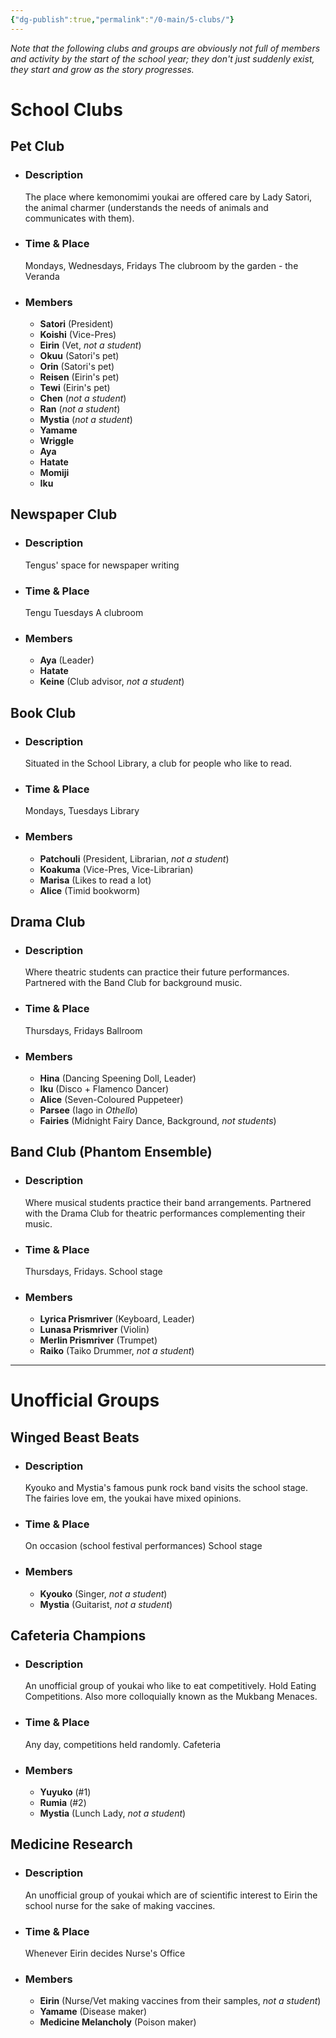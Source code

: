 ```yaml
---
{"dg-publish":true,"permalink":"/0-main/5-clubs/"}
---
```


*Note that the following clubs and groups are obviously not full of members and activity by the start of the school year; they don't just suddenly exist, they start and grow as the story progresses.*
# School Clubs

## Pet Club
- ### Description
	The place where kemonomimi youkai are offered care by Lady Satori, the animal charmer (understands the needs of animals and communicates with them).
- ### Time & Place
	Mondays, Wednesdays, Fridays
	The clubroom by the garden - the Veranda
- ### Members
	- **Satori** (President)
	- **Koishi** (Vice-Pres)
	- **Eirin** (Vet, *not a student*)
	- **Okuu** (Satori's pet)
	- **Orin** (Satori's pet)
	- **Reisen** (Eirin's pet)
	- **Tewi** (Eirin's pet)
	- **Chen** (*not a student*)
	- **Ran** (*not a student*)
	- **Mystia** (*not a student*)
	- **Yamame**
	- **Wriggle**
	- **Aya**
	- **Hatate**
	- **Momiji**
	- **Iku**
## Newspaper Club
- ### Description
	Tengus' space for newspaper writing
- ### Time & Place
	Tengu Tuesdays
	A clubroom
- ### Members
	- **Aya** (Leader)
	- **Hatate**
	- **Keine** (Club advisor, *not a student*)
## Book Club
- ### Description
	Situated in the School Library, a club for people who like to read.
- ### Time & Place
	Mondays, Tuesdays
	Library
- ### Members
	- **Patchouli** (President, Librarian, *not a student*)
	- **Koakuma** (Vice-Pres, Vice-Librarian)
	- **Marisa** (Likes to read a lot)
	- **Alice** (Timid bookworm)
## Drama Club
- ### Description
	Where theatric students can practice their future performances. Partnered with the Band Club for background music.
- ### Time & Place
	Thursdays, Fridays
	Ballroom
- ### Members
	- **Hina** (Dancing Speening Doll, Leader)
	- **Iku** (Disco + Flamenco Dancer)
	- **Alice** (Seven-Coloured Puppeteer)
	- **Parsee** (Iago in *Othello*)
	- **Fairies** (Midnight Fairy Dance, Background, *not students*)
## Band Club (Phantom Ensemble)
- ### Description
	Where musical students practice their band arrangements. Partnered with the Drama Club for theatric performances complementing their music.
- ### Time & Place
	Thursdays, Fridays.
	School stage
- ### Members
	- **Lyrica Prismriver** (Keyboard, Leader)
	- **Lunasa Prismriver** (Violin)
	- **Merlin Prismriver** (Trumpet)
	- **Raiko** (Taiko Drummer, *not a student*)

***
# Unofficial Groups

## Winged Beast Beats
- ### Description
	Kyouko and Mystia's famous punk rock band visits the school stage. The fairies love em, the youkai have mixed opinions.
- ### Time & Place
	On occasion (school festival performances)
	School stage
- ### Members
	- **Kyouko** (Singer, *not a student*)
	- **Mystia** (Guitarist, *not a student*)
## Cafeteria Champions
- ### Description
	An unofficial group of youkai who like to eat competitively. Hold Eating Competitions. Also more colloquially known as the Mukbang Menaces.
- ### Time & Place
	Any day, competitions held randomly.
	Cafeteria
- ### Members
	- **Yuyuko** (#1)
	- **Rumia** (#2)
	- **Mystia** (Lunch Lady, *not a student*)
## Medicine Research
- ### Description
	An unofficial group of youkai which are of scientific interest to Eirin the school nurse for the sake of making vaccines.
- ### Time & Place
	Whenever Eirin decides
	Nurse's Office
- ### Members
	- **Eirin** (Nurse/Vet making vaccines from their samples, *not a student*)
	- **Yamame** (Disease maker)
	- **Medicine Melancholy** (Poison maker)